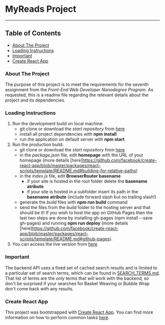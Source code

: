 # MyReads Project

---

## Table of Contents

* [About The Project](#about-the-project)
* [Loading Instructions](#loading-instructions)
* [Important](#important)
* [Create React App](#create-react-app)

### About The Project

The purpose of this project is to meet the requirements for the seventh assignment from the _Front-End Web Developer Nanodegree Program_. As requested, this is a readme file regarding the relevant details about the project and its dependencies.

### Loading Instructions

1. Run the development build on local machine:
    * git clone or download the _start repository_ from [here](https://github.com/udacity/reactnd-project-myreads-starter)
    * install all project dependencies with **npm install**
    * run the application on default server with **npm start**
2. Run the production build:
    * git clone or download the _start repository_ from [here](https://github.com/udacity/reactnd-project-myreads-starter)
    * in the _package.json_ file, edit **homepage** with the URL of your homepage (more details [here]https://github.com/facebook/create-react-app/blob/master/packages/react-scripts/template/README.md#building-for-relative-paths)
    * in the _index.js_ file, edit **BrowserRouter basename** 
        * if your site is hosted in the root folder delete the **basename atribute**
        * if your site is hosted in a subfolder insert its path in the **basename atribute** (include forward slash but no trailing slash!)
    * generate the _build_ files with **npm run build** command
    * send the files from the _build_ folder to the hosting server and that should be it!
If you wish to host the app on GitHub Pages then the last two steps are done by installing gh-pages (npm install --save gh-pages) and running **npm run deploy** (more details [here]https://github.com/facebook/create-react-app/blob/master/packages/react-scripts/template/README.md#github-pages).
3. You can access the live version from [here](https://tudordan.github.io/reactnd-project-myreads/)

### Important

The backend API uses a fixed set of cached search results and is limited to a particular set of search terms, which can be found in [SEARCH_TERMS.md](SEARCH_TERMS.md). That list of terms are the _only_ terms that will work with the backend, so don't be surprised if your searches for Basket Weaving or Bubble Wrap don't come back with any results.

### Create React App

This project was bootstrapped with [Create React App](https://github.com/facebookincubator/create-react-app). You can find more information on how to perform common tasks [here](https://github.com/facebookincubator/create-react-app/blob/master/packages/react-scripts/template/README.md).
